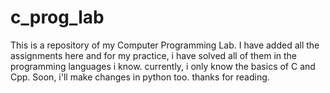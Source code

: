 # c_prog_lab
This is a repository of my Computer Programming Lab. I have added all the assignments here and for my practice, i have solved all of them in the programming languages i know.
currently, i only know the basics of C and Cpp.
Soon, i'll make changes in python too.
thanks for reading.
